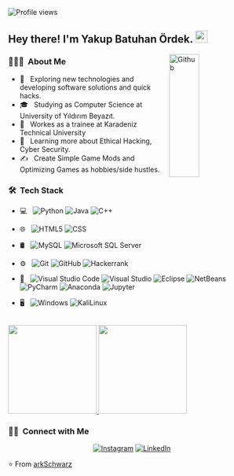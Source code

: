 
![Profile views](https://komarev.com/ghpvc/?username=buraaksenturk&color=blue)
<h2> Hey there! I'm Yakup Batuhan Ördek. <img src="https://media.giphy.com/media/hvRJCLFzcasrR4ia7z/giphy.gif" width="25px"></h2> 
<img width="35%" height="250px" align="right" alt="Github" src="https://media4.giphy.com/media/iIqmM5tTjmpOB9mpbn/giphy.gif" />

<h3> 👨🏻‍💻 &nbsp;About Me </h3>

- 🤔 &nbsp; Exploring new technologies and developing software solutions and quick hacks.
- 🎓 &nbsp; Studying as Computer Science at University of Yıldırım Beyazıt.
- 💼 &nbsp; Workes as a trainee at Karadeniz Technical University
- 🌱 &nbsp; Learning more about Ethical Hacking, Cyber Security.
- ✍️ &nbsp; Create Simple Game Mods and Optimizing Games as hobbies/side hustles.

<h3> 🛠 &nbsp;Tech Stack</h3>

- 💻 &nbsp;
  ![Python](https://img.shields.io/badge/-Python-333333?style=flat&logo=python)
  ![Java](https://img.shields.io/badge/-Java-333333?style=flat&logo=Java&logoColor=007396)
  ![C++](https://img.shields.io/badge/-C++-333333?style=flat&logo=C%2B%2B&logoColor=00599C)
  
- 🌐 &nbsp;
  ![HTML5](https://img.shields.io/badge/-HTML5-333333?style=flat&logo=HTML5)
  ![CSS](https://img.shields.io/badge/-CSS-333333?style=flat&logo=CSS3&logoColor=1572B6)
 
- 🛢 &nbsp;
  ![MySQL](https://img.shields.io/badge/-MySQL-333333?style=flat&logo=mysql)
  ![Microsoft SQL Server](https://img.shields.io/badge/Microsoft_SQL_Server-CC2927?style=flat&logo=microsoft-sql-server&logoColor=white)

- ⚙️ &nbsp;
  ![Git](https://img.shields.io/badge/-Git-333333?style=flat&logo=git)
  ![GitHub](https://img.shields.io/badge/-GitHub-333333?style=flat&logo=github)
  ![Hackerrank](https://img.shields.io/badge/-Hackerrank-2EC866?style=flat&logo=HackerRank&logoColor=white)

- 🔧 &nbsp;
  ![Visual Studio Code](https://img.shields.io/badge/-Visual%20Studio%20Code-333333?style=flat&logo=visual-studio-code&logoColor=007ACC)
  ![Visual Studio](https://img.shields.io/badge/Visual_Studio-5C2D91?style=flat&logo=visual%20studio&logoColor=white)
  ![Eclipse](https://img.shields.io/badge/-Eclipse-333333?style=flat&logo=eclipse-ide&logoColor=2C2255)
  ![NetBeans](https://img.shields.io/badge/-NetBeans-333333?style=flat&logo=eclipse-ide&logoColor=2C2255)
  ![PyCharm](https://img.shields.io/badge/pycharm-143?style=flat&logo=pycharm&logoColor=black&color=black&labelColor=green)
  ![Anaconda](https://img.shields.io/badge/-Anaconda-333333?style=flat&logo=anaconda)
  ![Jupyter](https://img.shields.io/badge/-Jupyter-333333?style=flat&logo=jupyter)
  
- 🖥 &nbsp;
  ![Windows](https://img.shields.io/badge/Windows-0078D6?style=flat&logo=windows&logoColor=white)
  ![KaliLinux](https://img.shields.io/badge/Kali_Linux-333333?style=flat&logo=kali-linux&logoColor=00599C)
  



<br/>

<a href="https://github.com/arkSchwarz">
  <img height="180em" src="https://github-readme-stats.vercel.app/api?username=arkSchwarz&theme=buefy&show_icons=true" />
  <img height="180em" src="https://github-readme-stats.vercel.app/api/top-langs/?username=arkSchwarz&theme=buefy&layout=compact" />
</a>

<br/>

<h3> 🤝🏻 &nbsp;Connect with Me </h3>

<p align="center">
<a href="https://www.instagram.com/batuhan_rdek/"><img alt="Instagram" src="https://img.shields.io/badge/Instagram-batuhan_rdek_-blue?style=flat-square&logo=instagram"></a>
<a href="https://www.linkedin.com/in/batuhan-ördek-625971210/"><img alt="LinkedIn" src="https://img.shields.io/badge/LinkedIn-Yakup%20Batuhan%20Ördek-blue?style=flat-square&logo=linkedin"></a>

</p>

⭐️ From [arkSchwarz](https://github.com/arkSchwarz)
